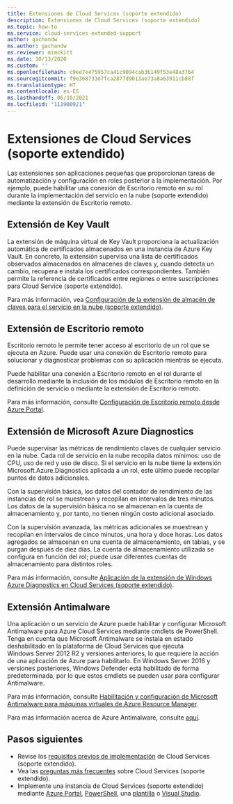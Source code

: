 ```yaml
---
title: Extensiones de Cloud Services (soporte extendido)
description: Extensiones de Cloud Services (soporte extendido)
ms.topic: how-to
ms.service: cloud-services-extended-support
author: gachandw
ms.author: gachandw
ms.reviewer: mimckitt
ms.date: 10/13/2020
ms.custom: ''
ms.openlocfilehash: c9ee7e475957ca41c9094cab3b149f53e48a3764
ms.sourcegitcommit: f9e368733d7fca2877d9013ae73a8a63911cb88f
ms.translationtype: HT
ms.contentlocale: es-ES
ms.lasthandoff: 06/10/2021
ms.locfileid: "111900921"
---
```

# <a name="extensions-for-cloud-services-extended-support"></a>Extensiones de Cloud Services (soporte extendido)

Las extensiones son aplicaciones pequeñas que proporcionan tareas de automatización y configuración en roles posterior a la implementación. Por ejemplo, puede habilitar una conexión de Escritorio remoto en su rol durante la implementación del servicio en la nube (soporte extendido) mediante la extensión de Escritorio remoto. 

## <a name="key-vault-extension"></a>Extensión de Key Vault

La extensión de máquina virtual de Key Vault proporciona la actualización automática de certificados almacenados en una instancia de Azure Key Vault. En concreto, la extensión supervisa una lista de certificados observados almacenados en almacenes de claves y, cuando detecta un cambio, recupera e instala los certificados correspondientes. También permite la referencia de certificados entre regiones o entre suscripciones para Cloud Service (soporte extendido).

Para más información, vea [Configuración de la extensión de almacén de claves para el servicio en la nube (soporte extendido)](https://docs.microsoft.com/azure/cloud-services-extended-support/enable-key-vault-virtual-machine).

## <a name="remote-desktop-extension"></a>Extensión de Escritorio remoto

Escritorio remoto le permite tener acceso al escritorio de un rol que se ejecuta en Azure. Puede usar una conexión de Escritorio remoto para solucionar y diagnosticar problemas con su aplicación mientras se ejecuta.

Puede habilitar una conexión a Escritorio remoto en el rol durante el desarrollo mediante la inclusión de los módulos de Escritorio remoto en la definición de servicio o mediante la extensión de Escritorio remoto. 

Para más información, consulte [Configuración de Escritorio remoto desde Azure Portal](enable-rdp.md).

## <a name="windows-azure-diagnostics-extension"></a>Extensión de Microsoft Azure Diagnostics

Puede supervisar las métricas de rendimiento claves de cualquier servicio en la nube. Cada rol de servicio en la nube recopila datos mínimos: uso de CPU, uso de red y uso de disco. Si el servicio en la nube tiene la extensión Microsoft.Azure.Diagnostics aplicada a un rol, este último puede recopilar puntos de datos adicionales. 

Con la supervisión básica, los datos del contador de rendimiento de las instancias de rol se muestrean y recopilan en intervalos de tres minutos. Los datos de la supervisión básica no se almacenan en la cuenta de almacenamiento y, por tanto, no tienen ningún costo adicional asociado. 

Con la supervisión avanzada, las métricas adicionales se muestrean y recopilan en intervalos de cinco minutos, una hora y doce horas. Los datos agregados se almacenan en una cuenta de almacenamiento, en tablas, y se purgan después de diez días. La cuenta de almacenamiento utilizada se configura en función del rol; puede usar diferentes cuentas de almacenamiento para distintos roles. 

Para más información, consulte [Aplicación de la extensión de Windows Azure Diagnostics en Cloud Services (soporte extendido)](enable-wad.md).

## <a name="anti-malware-extension"></a>Extensión Antimalware
Una aplicación o un servicio de Azure puede habilitar y configurar Microsoft Antimalware para Azure Cloud Services mediante cmdlets de PowerShell. Tenga en cuenta que Microsoft Antimalware se instala en estado deshabilitado en la plataforma de Cloud Services que ejecuta Windows Server 2012 R2 y versiones anteriores, lo que requiere la acción de una aplicación de Azure para habilitarlo. En Windows Server 2016 y versiones posteriores, Windows Defender está habilitado de forma predeterminada, por lo que estos cmdlets se pueden usar para configurar Antimalware.

Para más información, consulte [Habilitación y configuración de Microsoft Antimalware para máquinas virtuales de Azure Resource Manager](../security/fundamentals/antimalware-code-samples.md#add-microsoft-antimalware-to-azure-cloud-service-using-extended-support).

Para más información acerca de Azure Antimalware, consulte [aquí](../security/fundamentals/antimalware.md).



## <a name="next-steps"></a>Pasos siguientes 
- Revise los [requisitos previos de implementación](deploy-prerequisite.md) de Cloud Services (soporte extendido).
- Vea las [preguntas más frecuentes](faq.md) sobre Cloud Services (soporte extendido).
- Implemente una instancia de Cloud Services (soporte extendido) mediante [Azure Portal](deploy-portal.md), [PowerShell](deploy-powershell.md), una [plantilla](deploy-template.md) o [Visual Studio](deploy-visual-studio.md).
